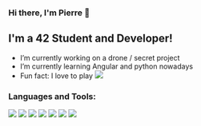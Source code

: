 ### Hi there, I'm Pierre 👋

## I'm a 42 Student and Developer!

- I’m currently working on a drone / secret project
- I’m currently learning Angular and python nowadays
- Fun fact: I love to play [<img src="https://img.shields.io/badge/-hack%20the%20box-green?style=for-the-badge&logo=hack-the-box&logoColor=white" />][Hack-the-box]

### Languages and Tools:

[<img src="https://img.shields.io/badge/linux-%23FCC624.svg?&style=for-the-badge&logo=linux&logoColor=white" />][linux]
[<img src="https://img.shields.io/badge/neovim-%2357A143.svg?&style=for-the-badge&logo=neovim&logoColor=white"/>][neovim]
[<img src="https://img.shields.io/badge/99-%23A8B9CC.svg?&style=for-the-badge&logo=c&logoColor=white"/>][C]
[<img src="https://img.shields.io/badge/-python-%233776AB?style=for-the-badge&logo=python&logoColor=white"/>][Python]
[<img src="https://img.shields.io/badge/docker-%232496ED.svg?&style=for-the-badge&logo=docker&logoColor=white"/>][docker]
[<img src="https://img.shields.io/badge/typescript%20-%233178C6.svg?&style=for-the-badge&logo=typescript&logoColor=white"/>][Typescript]
[<img src="https://img.shields.io/badge/-angular-%23B52E31?style=for-the-badge&logo=angular"/>][Angular]

[linux]: https://lubuntu.fr/
[neovim]: https://neovim.io/
[github]: https://github.com/
[gitlab]: https://about.gitlab.com/
[Hack-the-box]: https://www.hackthebox.eu/
[stterminal]: https://st.suckless.org/
[C]: https://openclassrooms.com/fr/courses/19980-apprenez-a-programmer-en-c
[docker]: https://www.digitalocean.com/community/tutorials/how-to-install-and-use-docker-on-ubuntu-16-04
[Typescript]: https://www.typescriptlang.org/
[Angular]: https://angular.io/
[Python]: https://www.python.org/
<!--
[<img src="https://img.shields.io/badge/rust-%23000000.svg?&style=for-the-badge&logo=rust&logoColor=white"/>][rust]
[<img src="https://img.shields.io/badge/lua-%232C2D72.svg?&style=for-the-badge&logo=lua&logoColor=white"/>][lua]
**plagache/plagache** is a ✨ _special_ ✨ repository because its `README.md` (this file) appears on your GitHub profile.

Here are some ideas to get you started:

- 🔭 I’m currently working on ...
- 🌱 I’m currently learning ...
- 👯 I’m looking to collaborate on ...
- 🤔 I’m looking for help with ...
- 💬 Ask me about ...
- 📫 How to reach me: ...
- 😄 Pronouns: ...
- ⚡ Fun fact: ...
-->
